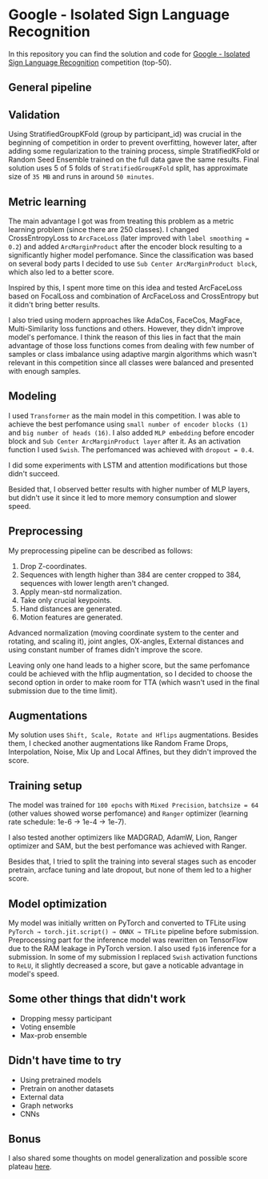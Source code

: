 # Google - Isolated Sign Language Recognition
In this repository you can find the solution and code for [Google - Isolated Sign Language Recognition](https://www.kaggle.com/competitions/asl-signs/discussion) competition (top-50).

## General pipeline

## Validation
Using StratifiedGroupKFold (group by participant_id) was crucial in the beginning of competition in order to prevent overfitting, however later, after adding some regularization to the training process, simple StratifiedKFold or Random Seed Ensemble trained on the full data gave the same results. Final solution uses 5 of 5 folds of `StratifiedGroupKFold` split, has approximate size of `35 MB` and runs in around `50 minutes`.

## Metric learning
The main advantage I got was from treating this problem as a metric learning problem (since there are 250 classes). I changed CrossEntropyLoss to `ArcFaceLoss` (later improved with `label smoothing = 0.2`) and added `ArcMarginProduct` after the encoder block resulting to a significantly higher model perfomance. Since the classification was based on several body parts I decided to use `Sub Center ArcMarginProduct block`, which also led to a better score.

Inspired by this, I spent more time on this idea and tested ArcFaceLoss based on FocalLoss and combination of ArcFaceLoss and CrossEntropy but it didn't bring better results.

I also tried using modern approaches like AdaCos, FaceCos, MagFace, Multi-Similarity loss functions and others. However, they didn't improve model's perfomance. I think the reason of this lies in fact that the main advantage of those loss functions comes from dealing with few number of samples or class imbalance using adaptive margin algorithms which wasn't relevant in this competition since all classes were balanced and presented with enough samples.

## Modeling
I used `Transformer` as the main model in this competition. I was able to achieve the best perfomance using `small number of encoder blocks (1)` and `big number of heads (16)`. I also added `MLP embedding` before encoder block and `Sub Center ArcMarginProduct layer` after it. As an activation function I used `Swish`. The perfomanced was achieved with `dropout = 0.4`.

I did some experiments with LSTM and attention modifications but those didn't succeed.

Besided that, I observed better results with higher number of MLP layers, but didn't use it since it led to more memory consumption and slower speed.

## Preprocessing
My preprocessing pipeline can be described as follows:
1. Drop Z-coordinates.
2. Sequences with length higher than 384 are center cropped to 384, sequences with lower length aren't changed.
3. Apply mean-std normalization.
4. Take only crucial keypoints.
5. Hand distances are generated.
6. Motion features are generated.

Advanced normalization (moving coordinate system to the center and rotating, and scaling it), joint angles, OX-angles, External distances and using constant number of frames didn't improve the score.

Leaving only one hand leads to a higher score, but the same perfomance could be achieved with the hflip augmentation, so I decided to choose the second option in order to make room for TTA (which wasn't used in the final submission due to the time limit).

## Augmentations
My solution uses `Shift, Scale, Rotate and Hflips` augmentations. Besides them, I checked another augmentations like Random Frame Drops, Interpolation, Noise, Mix Up and Local Affines, but they didn't improved the score. 

## Training setup
The model was trained for `100 epochs` with `Mixed Precision`, `batchsize = 64` (other values showed worse perfomance) and `Ranger` optimizer (learning rate schedule: 1e-6 → 1e-4 → 1e-7).

I also tested another optimizers like MADGRAD, AdamW, Lion, Ranger optimizer and SAM, but the best perfomance was achieved with Ranger. 

Besides that, I tried to split the training into several stages such as encoder pretrain, arcface tuning and late dropout, but none of them led to a higher score.

## Model optimization
My model was initially written on PyTorch and converted to TFLite using `PyTorch → torch.jit.script() → ONNX → TFLite` pipeline before submission. Preprocessing part for the inference model  was rewritten on TensorFlow due to the RAM leakage in PyTorch version. I also used `fp16` inference for a submission. In some of my submission I replaced `Swish` activation functions to `ReLU`, it slightly decreased a score, but gave a noticable advantage in model's speed.

## Some other things that didn't work
- Dropping messy participant
- Voting ensemble
- Max-prob ensemble

## Didn't have time to try
- Using pretrained models
- Pretrain on another datasets
- External data
- Graph networks
- CNNs

## Bonus
I also shared some thoughts on model generalization and possible score plateau [here](https://www.kaggle.com/competitions/asl-signs/discussion/406457).
